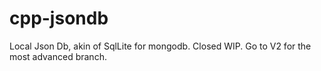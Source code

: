 # cpp-jsondb
Local Json Db, akin of SqlLite for mongodb. Closed WIP. Go to V2 for the most advanced branch.

